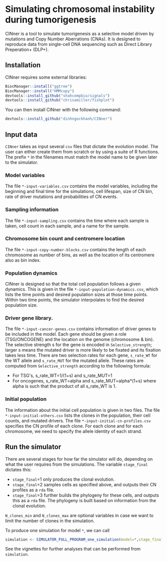 #   Simulating chromosomal instability during tumorigenesis

CINner is a tool to simulate tumorigenesis as a selective model driven by mutations and Copy Number Aberrations (CNAs).
It is designed to reproduce data from single-cell DNA sequencing such as Direct Library Preperation+ (DLP+).

## Installation

CINner requires some external libraries:

``` r
BiocManager::install("ggtree")
BiocManager::install("HMMcopy")
devtools::install_github("shahcompbio/signals")
devtools::install_github("chrisamiller/fishplot")
```

You can then install CINner with the following command:

``` r
devtools::install_github("dinhngockhanh/CINner")
```

## Input data

`CINner` takes as input several `csv` files that dictate the evolution model. The user can either create them from scratch or by using a suite of R functions. The prefix `*` in the filenames must match the model name to be given later to the simulator.

### Model variables

The file `*-input-variables.csv` contains the model variables, including the beginning and final time for the simulations, cell lifespan, size of CN bin, rate of driver mutations and probabilities of CN events.

### Sampling information

The file `*-input-sampling.csv` contains the time where each sample is taken, cell count in each sample, and a name for the sample.

### Chromosome bin count and centromere location

The file `*-input-copy-number-blocks.csv` contains the length of each chromosome as number of bins, as well as the location of its centromere also as bin index.

### Population dynamics

CINner is designed so that the total cell population follows a given dynamics. This is given in the file `*-input-population-dynamics.csv`, which lists the time points and desired population sizes at those time points. Within two time points, the simulator interpolates to find the desired population size.

### Driver gene library.

The file `*-input-cancer-genes.csv` contains information of driver genes to be included in the model. Each gene should be given a role (TSG/ONCOGENE) and the location on the genome (chromosome & bin). The selective strength s for the gene is encoded in `Selective_strength`; larger s means the mutated driver is more likely to be fixated and its fixation takes less time. There are two selection rates for each gene, `s_rate_WT` for the WT allele and `s_rate_MUT` for the mutated allele. These rates are computed from `Selective_strength` according to the following formula:
- For TSG's, s_rate_WT=1/(1+s) and s_rate_MUT=1
- For oncogenes, s_rate_WT=alpha and s_rate_MUT=alpha*(1+s)
where alpha is such that the product of all s_rate_WT is 1.

### Initial population

The information about the initial cell population is given in two files. The file `*-input-initial-others.csv` lists the clones in the population, their cell counts, and mutated drivers. The file `*-input-initial-cn-profiles.csv` specifies the CN profile of each clone. For each clone and for each chromosome, we need to specify the allele identity of each strand.

## Run the simulator

There are several stages for how far the simulator will do, depending on what the user requires from the simulations. The variable `stage_final` dictates this:
- `stage_final`=1 only produces the clonal evolution.
- `stage_final`=2 samples cells as specified above, and outputs their CN profiles as a `rda` file.
- `stage_final`=3 further builds the phylogeny for these cells, and outputs this as a `rda` file. The phylogeny is built based on information from the clonal evolution.

`N_clones_min` and `N_clones_max` are optional variables in case we want to limit the number of clones in the simulation.

To produce one simulation for model `*`, we can call
```r
simulation <- SIMULATOR_FULL_PROGRAM_one_simulation(model=*,stage_final=stage_final,N_clones_min=N_clones_min,N_clones_max=N_clones_max)
```

See the vignettes for further analyses that can be performed from `simulation`.
